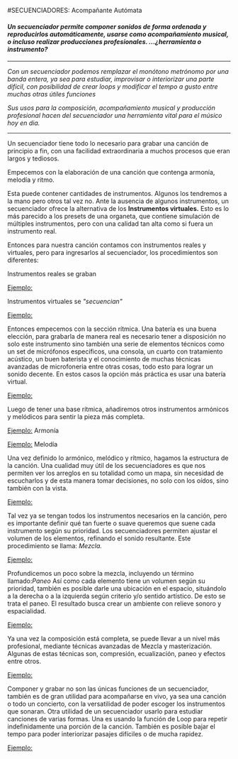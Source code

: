 #SECUENCIADORES: Acompañante Autómata


#### *Un secuenciador permite componer sonidos de forma ordenada y reproducirlos automáticamente, usarse como acompañamiento musical, o incluso realizar producciones profesionales.  ...¿herramienta o instrumento?*



----


*Con un secuenciador podemos remplazar el monótono metrónomo por una banda entera, ya sea para estudiar, improvisar o interiorizar una parte difícil, con posibilidad de crear loops y modificar el tempo a gusto entre muchas otras útiles funciones*

*Sus usos para la composición, acompañamiento musical y producción profesional hacen del secuenciador una herramienta vital para el músico hoy en dia.*



----


Un secuenciador tiene todo lo necesario para grabar una canción de principio a fin, con una facilidad extraordinaria a muchos procesos que eran largos y tediosos.

Empecemos con la elaboración de una canción que contenga armonía, melodía y ritmo.

Esta puede contener cantidades de instrumentos. Algunos los tendremos a la mano pero otros tal vez no.
Ante la ausencia de algunos instrumentos, un secuenciador ofrece la alternativa de los **Instrumentos virtuales.**
Esto es lo más parecido a los presets de una organeta, que contiene simulación de múltiples instrumentos, pero con una calidad tan alta como si fuera un instrumento real.

Entonces para nuestra canción contamos con instrumentos reales y virtuales, pero para ingresarlos al secuenciador, los procedimientos son diferentes:

Instrumentos reales se graban

[Ejemplo:]()

Instrumentos virtuales se *"secuencian"*


[Ejemplo:]()

Entonces empecemos con la sección rítmica.
Una batería es una buena elección, para grabarla de manera real es necesario tener a disposición no solo este instrumento sino también una serie de elementos técnicos como un set de micrófonos específicos, una consola, un cuarto con tratamiento acústico, un buen baterista y el conocimiento de muchas técnicas avanzadas de microfoneria entre otras cosas, todo esto para lograr un sonido decente.  En estos casos la opción más práctica es usar una batería virtual.

[Ejemplo:]()


Luego de tener una base rítmica, añadiremos otros instrumentos armónicos y melódicos para sentir la pieza más completa.


[Ejemplo:]()  Armonía



[Ejemplo:]()   Melodía


Una vez definido lo armónico, melódico y rítmico, hagamos la estructura de la canción. 
Una cualidad muy útil de los secuenciadores es que nos permiten ver los arreglos en su totalidad como un mapa, sin necesidad de escucharlos y de esta manera tomar decisiones, no solo con los oídos, sino también con la vista.



[Ejemplo:]()


Tal vez ya se tengan todos los instrumentos necesarios en la canción, pero es importante definir qué tan fuerte o suave queremos que suene cada instrumento según su prioridad. Los secuenciadores permiten ajustar el volumen de los elementos, refinando el sonido resultante. Este procedimiento se llama: *Mezcla.*


[Ejemplo:]()

Profundicemos un poco sobre la mezcla, incluyendo un término llamado:*Paneo*
Así como cada elemento tiene un volumen según su prioridad,  también es posible darle una ubicación en el espacio, situándolo a la derecha o a la izquierda según criterio y/o sentido artístico. De esto se trata el paneo.
El resultado busca crear un ambiente con relieve sonoro y espacialidad.


[Ejemplo:]()




Ya una vez la composición está completa, se puede llevar a un nivel más profesional, mediante técnicas avanzadas de Mezcla y masterización. Algunas de estas técnicas son, compresión, ecualización, paneo y efectos entre otros.

[Ejemplo:]()






Componer y grabar no son las únicas funciones de un secuenciador, también es de gran utilidad para acompañarse en vivo, ya sea una canción o todo un concierto, con la versatilidad de poder escoger los instrumentos que sonaran. Otra utilidad de un secuenciador usarlo para estudiar canciones de varias formas.  Una es usando la función de Loop para repetir indefinidamente una porción de la canción. También es posible bajar el tempo para poder interiorizar pasajes difíciles o de mucha rapidez.






 [Ejemplo:]()


